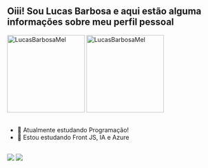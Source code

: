 <h2>Oiii! Sou Lucas Barbosa e aqui estão alguma informações sobre meu perfil pessoal</h2>
<div>
  <img height="180em" src="https://github-readme-stats.vercel.app/api?username=LucasBarbosaMelo&show_icons=true&theme=tokyonight" alt="LucasBarbosaMel" />
  <img height="180em" src="https://github-readme-stats.vercel.app/api/top-langs/?username=LucasBarbosaMel&layout=compact&langs_count=16&theme=tokyonight" alt="LucasBarbosaMel" />
</div>


##
- 🔭 Atualmente estudando Programação!
- 🌱 Estou estudando Front JS, IA e Azure 
##

<div>
  <a href="https://www.linkedin.com/in/lucas-barbosa-melo-98a0b2234/" target="_blank"><img src="https://img.shields.io/badge/LinkedIn-0077B5?style=for-the-badge&logo=linkedin&logoColor=white" target="_blank"></a>
  <a href="https://www.instagram.com/lucas_bmelo/" target="_blank"><img src="https://img.shields.io/badge/Instagram-E4405F?style=for-the-badge&logo=instagram&logoColor=white" target="_blank"></a>
</div>
